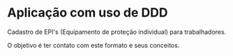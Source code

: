 # Aplicação com uso de DDD


Cadastro de EPI's (Equipamento de proteção individual) para trabalhadores.

O objetivo é ter contato com este formato e seus conceitos.